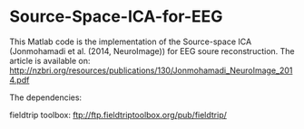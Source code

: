# Source-Space-ICA-for-EEG
This Matlab code is the implementation of the Source-space ICA (Jonmohamadi et al. (2014, NeuroImage)) for EEG soure reconstruction. 
The article is available on:
http://nzbri.org/resources/publications/130/Jonmohamadi_NeuroImage_2014.pdf

The dependencies:

fieldtrip toolbox: ftp://ftp.fieldtriptoolbox.org/pub/fieldtrip/



